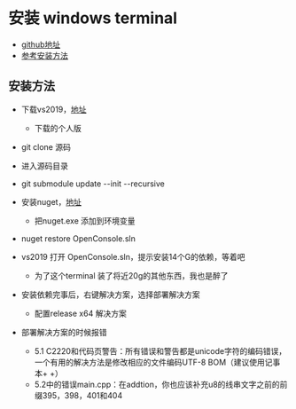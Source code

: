 # 安装 windows terminal

- [github地址](https://github.com/microsoft/terminal)
- [参考安装方法](https://github.com/microsoft/terminal/issues/489)

## 安装方法

- 下载vs2019，[地址](https://visualstudio.microsoft.com/zh-hans/downloads/?utm_medium=post-banner&utm_source=microsoft.com&utm_campaign=channel+banner&utm_content=launch+vs2019&rr=https%3A%2F%2Fwww.microsoft.com%2Fzh-cn%2Fdownload%2Fdeveloper-tools)
  - 下载的个人版
- git clone 源码
- 进入源码目录
- git submodule update --init --recursive
- 安装nuget，[地址](https://dist.nuget.org/win-x86-commandline/latest/nuget.exe)
  - 把nuget.exe 添加到环境变量
- nuget restore OpenConsole.sln
- vs2019 打开 OpenConsole.sln，提示安装14个G的依赖，等着吧
  - 为了这个terminal 装了将近20g的其他东西，我也是醉了
- 安装依赖完事后，右键解决方案，选择部署解决方案
  - 配置release  x64 解决方案

- 部署解决方案的时候报错
  - 5.1 C2220和代码页警告：所有错误和警告都是unicode字符的编码错误，一个有用的解决方法是修改相应的文件编码UTF-8 BOM（建议使用记事本+ +）
  - 5.2中的错误main.cpp：在addtion，你也应该补充u8的线串文字之前的前缀395，398，401和404